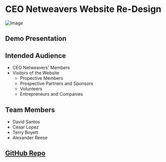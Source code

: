 # CEO Netweavers Website Re-Design
![Image](src)

## Demo Presentation 

## Intended Audience
- CEO Netweavers' Members 
- Visitors of the Website
  - Propective Members
  - Prospective Partners and Sponsors 
  - Volunteers
  - Entrepreneurs and Companies 

## Team Members 
- David Santos
- Cesar Lopez 
- Terry Boyett
- Alexander Reese

## [GitHub Repo](https://github.com/crlspe/capstone)

